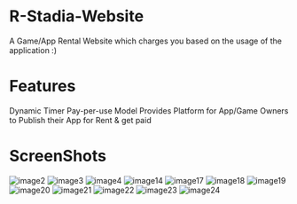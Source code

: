 # R-Stadia-Website
A Game/App Rental Website which charges you based on the usage of the application :)

# Features 
Dynamic Timer
Pay-per-use Model
Provides Platform for App/Game Owners to Publish their App for Rent & get paid

# ScreenShots
![image2](https://github.com/Itsbijoshuman/R-Stadia-Website/assets/93047483/00d760c7-272e-48a8-a802-4481be8a66a7)
![image3](https://github.com/Itsbijoshuman/R-Stadia-Website/assets/93047483/82dd4e63-e900-4b44-b60a-2200d7237941)
![image4](https://github.com/Itsbijoshuman/R-Stadia-Website/assets/93047483/4a71ee56-275f-4505-a546-ffa0d231d1d0)
![image14](https://github.com/Itsbijoshuman/R-Stadia-Website/assets/93047483/cc0193db-a6c0-4212-9182-b987aee5adda)
![image17](https://github.com/Itsbijoshuman/R-Stadia-Website/assets/93047483/401868ec-de69-4390-b819-d20b256d6956)
![image18](https://github.com/Itsbijoshuman/R-Stadia-Website/assets/93047483/e5139ef3-2a86-44e6-90b8-7acc64ea7180)
![image19](https://github.com/Itsbijoshuman/R-Stadia-Website/assets/93047483/6426be2e-6ade-46ff-9b38-ca274cb936a4)
![image20](https://github.com/Itsbijoshuman/R-Stadia-Website/assets/93047483/1a6f2bd6-3c13-42b2-b842-d5a3ae40c4b2)
![image21](https://github.com/Itsbijoshuman/R-Stadia-Website/assets/93047483/33974cb5-0533-4881-a071-c31f8161da6a)
![image22](https://github.com/Itsbijoshuman/R-Stadia-Website/assets/93047483/fbd292a8-6bd5-4977-ad5a-d46f44e6b86d)
![image23](https://github.com/Itsbijoshuman/R-Stadia-Website/assets/93047483/9e326faf-407a-40fc-82e4-a4facac5f584)
![image24](https://github.com/Itsbijoshuman/R-Stadia-Website/assets/93047483/48083782-df14-4bba-98c2-56c6be58fc69)
